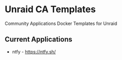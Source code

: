 # Unraid CA Templates
Community Applications Docker Templates for Unraid

## Current Applications

- ntfy - https://ntfy.sh/
